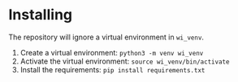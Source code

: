 # Installing
The repository will ignore a virtual environment in `wi_venv`.

1. Create a virtual environment: `python3 -m venv wi_venv`
1. Activate the virtual environment: `source wi_venv/bin/activate` 
1. Install the requirements: `pip install requirements.txt`

